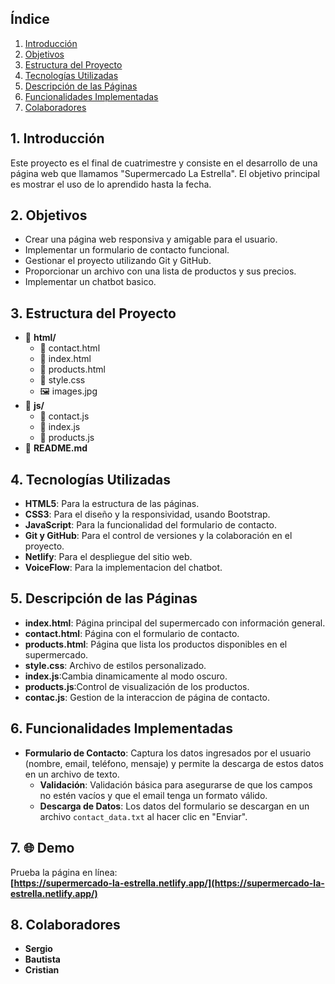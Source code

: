 
## Índice

1. [Introducción](#introducción)
2. [Objetivos](#objetivos)
3. [Estructura del Proyecto](#estructura-del-proyecto)
4. [Tecnologías Utilizadas](#tecnologías-utilizadas)
5. [Descripción de las Páginas](#descripción-de-las-páginas)
6. [Funcionalidades Implementadas](#funcionalidades-implementadas)
7. [Colaboradores](#colaboradores)

## 1. Introducción

Este proyecto es el final de cuatrimestre y consiste en el desarrollo de una página web que llamamos "Supermercado La Estrella". El objetivo principal es mostrar el uso de lo aprendido hasta la fecha.

## 2. Objetivos
- Crear una página web responsiva y amigable para el usuario.
- Implementar un formulario de contacto funcional.
- Gestionar el proyecto utilizando Git y GitHub.
- Proporcionar un archivo con una lista de productos y sus precios.
- Implementar un chatbot basico.

## 3. Estructura del Proyecto
- 📁 **html/**
  - 📄 contact.html
  - 📄 index.html
  - 📄 products.html
  - 📄 style.css
  - 🖼️ images.jpg
- 📁 **js/**
  - 📄 contact.js
  - 📄 index.js
  - 📄 products.js
- 📄 **README.md**


##  4. Tecnologías Utilizadas
- **HTML5**: Para la estructura de las páginas.
- **CSS3**: Para el diseño y la responsividad, usando Bootstrap.
- **JavaScript**: Para la funcionalidad del formulario de contacto.
- **Git y GitHub**: Para el control de versiones y la colaboración en el proyecto.
- **Netlify**: Para el despliegue del sitio web.
- **VoiceFlow**: Para la implementacion del chatbot.

## 5. Descripción de las Páginas
- **index.html**: Página principal del supermercado con información general.
- **contact.html**: Página con el formulario de contacto.
- **products.html**: Página que lista los productos disponibles en el supermercado.
- **style.css**: Archivo de estilos personalizado.
- **index.js**:Cambia dinamicamente al modo oscuro.
- **products.js**:Control de visualización de los productos.
- **contac.js**: Gestion de la interaccion de  página de contacto.

## 6. Funcionalidades Implementadas
- **Formulario de Contacto**: Captura los datos ingresados por el usuario (nombre, email, teléfono, mensaje) y      permite la descarga de estos datos en un archivo de texto.
  - **Validación**: Validación básica para asegurarse de que los campos no estén vacíos y que el email tenga un formato válido.
  - **Descarga de Datos**: Los datos del formulario se descargan en un archivo `contact_data.txt` al hacer clic en "Enviar".
 
## 7. 🌐 Demo

Prueba la página en línea:  
**[https://supermercado-la-estrella.netlify.app/](https://supermercado-la-estrella.netlify.app/)**


## 8. Colaboradores
- **Sergio**
- **Bautista**
- **Cristian**


